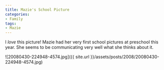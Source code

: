 ```yaml
---
title: Mazie's School Picture
categories:
- Family
tags:
- Mazie
---
```


I _love_ this picture! Mazie had her very first school pictures at preschool this year. She seems to be communicating very well what she thinks about it.

![20080430-224948-4574.jpg]({{ site.url }}/assets/posts/2008/20080430-224948-4574.jpg)




